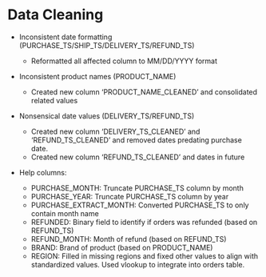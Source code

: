 # Data Cleaning
- Inconsistent date formatting (PURCHASE_TS/SHIP_TS/DELIVERY_TS/REFUND_TS)
  - Reformatted all affected column to MM/DD/YYYY format
- Inconsistent product names (PRODUCT_NAME)
  - Created new column ‘PRODUCT_NAME_CLEANED’ and consolidated related values
- Nonsensical date values (DELIVERY_TS/REFUND_TS)
  - Created new column ‘DELIVERY_TS_CLEANED’ and ‘REFUND_TS_CLEANED’ and removed dates predating purchase date.
  - Created new column ‘REFUND_TS_CLEANED’ and dates in future

- Help columns:
  - PURCHASE_MONTH: Truncate PURCHASE_TS column by month
  - PURCHASE_YEAR: Truncate PURCHASE_TS column by year
  - PURCHASE_EXTRACT_MONTH: Converted PURCHASE_TS to only contain month name 
  - REFUNDED: Binary field to identify if orders was refunded (based on REFUND_TS)
  - REFUND_MONTH: Month of refund (based on REFUND_TS)
  - BRAND: Brand of product (based on PRODUCT_NAME)
  -	REGION: Filled in missing regions and fixed other values to align with standardized values. Used vlookup to integrate into orders table.
